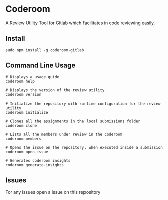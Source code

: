 # Coderoom

A Review Utility Tool for Gitlab which facilitates in code reviewing easily.

## Install

```
sudo npm install -g coderoom-gitlab
```

## Command Line Usage

```
# Displays a usage guide
coderoom help

# Displays the version of the review utility
coderoom version

# Initialize the repository with runtime configuration for the review utility
coderoom initialize

# Clones all the assignments in the local submissions folder
coderoom clone

# Lists all the members under review in the coderoom
coderoom members

# Opens the issue on the repository, when executed inside a submission
coderoom open-issue

# Generates coderoom insights
coderoom generate-insights
```

## Issues

For any issues open a issue on this repository

